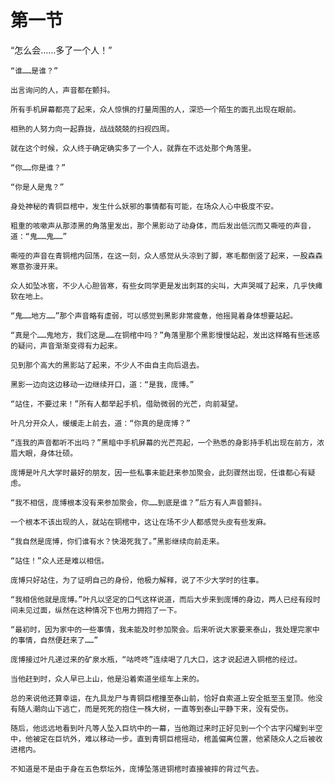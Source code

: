 # 第一节

“怎么会……多了一个人！”

    “谁……是谁？”

    出言询问的人，声音都在颤抖。

    所有手机屏幕都亮了起来，众人惊惧的打量周围的人，深恐一个陌生的面孔出现在眼前。

    相熟的人努力向一起靠拢，战战兢兢的扫视四周。

    就在这个时候，众人终于确定确实多了一个人，就靠在不远处那个角落里。

    “你……你是谁？”

    “你是人是鬼？”

    身处神秘的青铜巨棺中，发生什么妖邪的事情都有可能，在场众人心中极度不安。

    粗重的咳嗽声从那漆黑的角落里发出，那个黑影动了动身体，而后发出低沉而又嘶哑的声音，道：“鬼……鬼……”

    嘶哑的声音在青铜棺内回荡，在这一刻，众人感觉从头凉到了脚，寒毛都倒竖了起来，一股森森寒意弥漫开来。

    众人如坠冰窖，不少人心胆皆寒，有些女同学更是发出刺耳的尖叫，大声哭喊了起来，几乎快瘫软在地上。

    “鬼……地方……”那个声音略有虚弱，可以感觉到黑影非常疲惫，他摇晃着身体想要站起。

    “真是个……鬼地方，我们这是……在铜棺中吗？”角落里那个黑影慢慢站起，发出这样略有些迷惑的疑问，声音渐渐变得有力起来。

    见到那个高大的黑影站了起来，不少人不由自主向后退去。

    黑影一边向这边移动一边继续开口，道：“是我，庞博。”

    “站住，不要过来！”所有人都举起手机，借助微弱的光芒，向前凝望。

    叶凡分开众人，缓缓走上前去，道：“你真的是庞博？”

    “连我的声音都听不出吗？”黑暗中手机屏幕的光芒亮起，一个熟悉的身影持手机出现在前方，浓眉大眼，身体壮硕。

    庞博是叶凡大学时最好的朋友，因一些私事未能赶来参加聚会，此刻骤然出现，任谁都心有疑虑。

    “我不相信，庞博根本没有来参加聚会，你……到底是谁？”后方有人声音颤抖。

    一个根本不该出现的人，就站在铜棺中，这让在场不少人都感觉头皮有些发麻。

    “我自然是庞博，你们谁有水？快渴死我了。”黑影继续向前走来。

    “站住！”众人还是难以相信。

    庞博只好站住，为了证明自己的身份，他极力解释，说了不少大学时的往事。

    “我相信他就是庞博。”叶凡以坚定的口气这样说道，而后大步来到庞博的身边，两人已经有段时间未见过面，纵然在这种情况下也用力拥抱了一下。

    “最初时，因为家中的一些事情，我未能及时参加聚会。后来听说大家要来泰山，我处理完家中的事情，自然便赶来了……”

    庞博接过叶凡递过来的矿泉水瓶，“咕咚咚”连续喝了几大口，这才说起进入铜棺的经过。

    当他赶到时，众人早已上山，他是沿着索道坐缆车上来的。

    总的来说他还算幸运，在九具龙尸与青铜巨棺撞至泰山前，恰好自索道上安全抵至玉皇顶。他没有随人潮向山下逃亡，而是死死的抱住一株大树，一直等到泰山平静下来，没有受伤。

    随后，他远远地看到叶凡等人坠入巨坑中的一幕，当他跑过来时正好见到一个个古字闪耀到半空中，他被定在巨坑外，难以移动一步。直到青铜巨棺摇动，棺盖偏离位置，他紧随众人之后被收进棺内。

    不知道是不是由于身在五色祭坛外，庞博坠落进铜棺时直接被摔的背过气去。